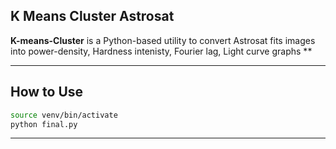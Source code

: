 ## K Means Cluster Astrosat

**K-means-Cluster** is a Python-based utility to convert Astrosat fits images into power-density, Hardness intenisty, Fourier lag, Light curve graphs **


---
## How to Use


```bash
source venv/bin/activate
python final.py
```
___

